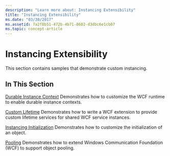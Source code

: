 ```yaml
---
description: "Learn more about: Instancing Extensibility"
title: "Instancing Extensibility"
ms.date: "03/30/2017"
ms.assetid: 7a2f8b51-472b-4b71-8602-d3dbc6e1cb07
ms.topic: concept-article
---
```

# Instancing Extensibility

This section contains samples that demonstrate custom instancing.

## In This Section

 [Durable Instance Context](durable-instance-context.md)
Demonstrates how to customize the WCF runtime to enable durable instance contexts.

 [Custom Lifetime](custom-lifetime.md)
Demonstrates how to write a WCF extension to provide custom lifetime services for shared WCF service instances.

 [Instancing Initialization](instancing-initialization.md)
Demonstrates how to customize the initialization of an object.

 [Pooling](pooling.md)
Demonstrates how to extend Windows Communication Foundation (WCF) to support object pooling.
